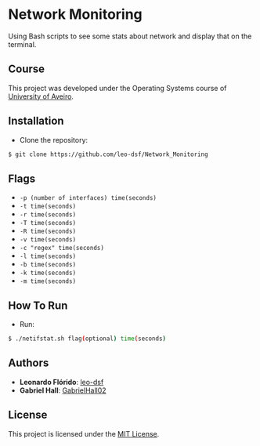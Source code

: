 # Network Monitoring
Using Bash scripts to see some stats about network and display that on the terminal.

## Course
This project was developed under the Operating Systems course of [University of Aveiro](https://www.ua.pt/).

## Installation
* Clone the repository:
```bash
$ git clone https://github.com/leo-dsf/Network_Monitoring
```
## Flags
* ```-p (number of interfaces) time(seconds)```
* ```-t time(seconds)```
* ```-r time(seconds)```
* ```-T time(seconds)```
* ```-R time(seconds)```
* ```-v time(seconds)```
* ```-c "regex" time(seconds)```
* ```-l time(seconds)```
* ```-b time(seconds)```
* ```-k time(seconds)```
* ```-m time(seconds)```

## How To Run
* Run:
```bash
$ ./netifstat.sh flag(optional) time(seconds)
```

## Authors
* **Leonardo Flórido**: [leo-dsf](https://github.com/leo-dsf)
* **Gabriel Hall**: [GabrielHall02](https://github.com/GabrielHall02)

## License
This project is licensed under the [MIT License](LICENSE).
